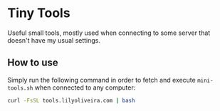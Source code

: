 # Tiny Tools
Useful small tools, mostly used when connecting to some server that doesn't have my usual settings.

## How to use
Simply run the following command in order to fetch and execute `mini-tools.sh` when connected to any computer:

```bash
curl -FsSL tools.lilyoliveira.com | bash
```